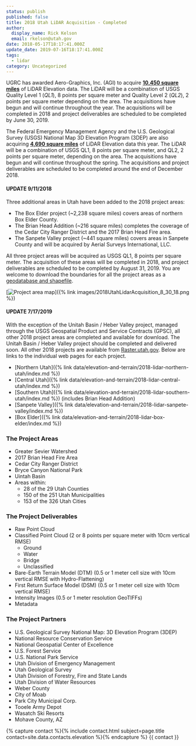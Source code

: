 ```yaml
---
status: publish
published: false
title: 2018 Utah LiDAR Acquisition - Completed
author:
  display_name: Rick Kelson
  email: rkelson@utah.gov
date: 2018-05-17T18:17:41.000Z
update_date: 2019-07-16T18:17:41.000Z
tags:
  - lidar
category: Uncategorized
---
```


UGRC has awarded Aero-Graphics, Inc. (AGI) to acquire [**10,450 square miles**](http://utah.maps.arcgis.com/home/webmap/viewer.html?webmap=579b517bd8d040969fc3418328c31f31 'view project areas in ArcGIS Online') of LiDAR Elevation data. The LiDAR will be a combination of USGS Quality Level 1 (_QL1_), 8 points per square meter and Quality Level 2 (_QL2_), 2 points per square meter depending on the area. The acquisitions have begun and will continue throughout the year. The acquisitions will be completed in 2018 and project deliverables are scheduled to be completed by June 30, 2019.

The Federal Emergency Management Agency and the U.S. Geological Survey (USGS) National Map 3D Elevation Program (3DEP) are also acquiring [**4,690 square miles**](http://utah.maps.arcgis.com/home/webmap/viewer.html?webmap=579b517bd8d040969fc3418328c31f31 'view project areas in ArcGIS Online') of LiDAR Elevation data this year. The LiDAR will be a combination of USGS QL1, 8 points per square meter, and QL2, 2 points per square meter, depending on the area. The acquisitions have begun and will continue throughout the spring. The acquisitions and project deliverables are scheduled to be completed around the end of December 2018.

#### UPDATE 9/11/2018

Three additional areas in Utah have been added to the 2018 project areas:

- The Box Elder project (~2,238 square miles) covers areas of northern Box Elder County.
- The Brian Head Addition (~216 square miles) completes the coverage of the Cedar City Ranger District and the 2017 Brian Head Fire area.
- The Sanpete Valley project (~441 square miles) covers areas in Sanpete County and will be acquired by Aerial Surveys International, LLC.

All three project areas will be acquired as USGS QL1, 8 points per square meter. The acquisition of these areas will be completed in 2018, and project deliverables are scheduled to be completed by August 31, 2019. You are welcome to download the boundaries for all the project areas as a [geodatabase and shapefile](https://drive.google.com/a/utah.gov/uc?id=1BkO7aWhFARM-U--KGi4Wn3diNIx7kban&export=download).

[![Project area map](/images/404.png 'view project area map')]({% link images/2018UtahLidarAcquisition_8_30_18.png %})

#### UPDATE 7/17/2019

With the exception of the Unitah Basin / Heber Valley project, managed through the USGS Geospatial Product and Service Contracts (GPSC), all other 2018 project areas are completed and available for download. The Unitah Basin / Heber Valley project should be completed and delivered soon. All other 2018 projects are available from [Raster.utah.gov](https://raster.utah.gov/). Below are links to the individual web pages for each project.

- [Northern Utah]({% link data/elevation-and-terrain/2018-lidar-northern-utah/index.md %})
- [Central Utah]({% link data/elevation-and-terrain/2018-lidar-central-utah/index.md %})
- [Southern Utah]({% link data/elevation-and-terrain/2018-lidar-southern-utah/index.md %}) (includes Brian Head Addition)
- [Sanpete Valley]({% link data/elevation-and-terrain/2018-lidar-sanpete-valley/index.md %})
- [Box Elder]({% link data/elevation-and-terrain/2018-lidar-box-elder/index.md %})

### The Project Areas

- Greater Sevier Watershed
- 2017 Brian Head Fire Area
- Cedar City Ranger District
- Bryce Canyon National Park
- Uintah Basin
- Areas within:
  - 28 of the 29 Utah Counties
  - 150 of the 251 Utah Municipalities
  - 153 of the 326 Utah Cities

### The Project Deliverables

- Raw Point Cloud
- Classified Point Cloud (2 or 8 points per square meter with 10cm vertical RMSE)
  - Ground
  - Water
  - Bridge
  - Unclassified
- Bare-Earth Terrain Model (DTM) (0.5 or 1 meter cell size with 10cm vertical RMSE with Hydro-Flattening)
- First Return Surface Model (DSM) (0.5 or 1 meter cell size with 10cm vertical RMSE)
- Intensity Images (0.5 or 1 meter resolution GeoTIFFs)
- Metadata

### The Project Partners

- U.S. Geological Survey National Map: 3D Elevation Program (3DEP)
- National Resource Conservation Service
- National Geospatial Center of Excellence
- U.S. Forest Service
- U.S. National Park Service
- Utah Division of Emergency Management
- Utah Geological Survey
- Utah Division of Forestry, Fire and State Lands
- Utah Division of Water Resources
- Weber County
- City of Moab
- Park City Municipal Corp.
- Tooele Army Depot
- Wasatch Ski Resorts
- Mohave County, AZ

{% capture contact %}{% include contact.html subject=page.title contact=site.data.contacts.elevation %}{% endcapture %}
{{ contact }}
